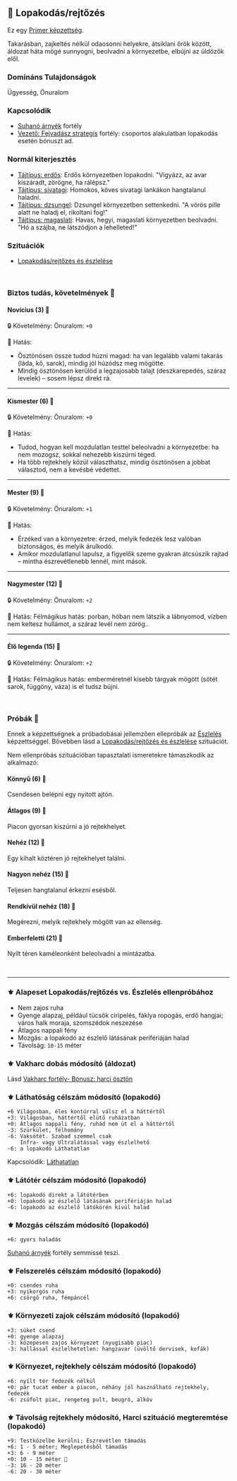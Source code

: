 ## 🔵 Lopakodás/rejtőzés

Ez egy [Primer képzettség](../010_09_primer_szekunder_ismeretek.md).

Takarásban, zajkeltés nélkül odaosonni helyekre, átsiklani őrök között, áldozat háta mögé sunnyogni, beolvadni a környezetbe, elbújni az üldözők elől.

### Domináns Tulajdonságok

Ügyesség, Önuralom

### Kapcsolódik

- [Suhanó árnyék](../fortelyok.altalanos/suhano_arnyek.md) fortély
- [Vezető: Fejvadász strategis](../fortelyok.harci/vezeto_fejvadasz_strategis.md) fortély: csoportos alakulatban lopakodás esetén bónuszt ad.

### Normál kiterjesztés

- [Tájtípus: erdős](../fortelyok.szabad/tajtipus_erdos.md): Erdős környezetben lopakodni. "Vigyázz, az avar kiszáradt, zörögne, ha rálépsz."
- [Tájtípus: sivatagi](../fortelyok.szabad/tajtipus_sivatagi.md): Homokos, köves sivatagi lankákon hangtalanul haladni.
- [Tájtípus: dzsungel](../fortelyok.szabad/tajtipus_dzsungel.md): Dzsungel környezetben settenkedni. "A vörös pille alatt ne haladj el, rikoltani fog!"
- [Tájtípus: magaslati](../fortelyok.szabad/tajtipus_magaslati.md): Havas, hegyi, magaslati környezetben beolvadni. "Hó a szájba, ne látszódjon a lehelleted!"

### Szituációk

- [Lopakodás/rejtőzés és észlelése](../szituaciok/lopakodas_rejtozes_es_eszlelese.md)

<br />

### Biztos tudás, követelmények 📖

#### Novícius (3) 📖

🔒 Követelmény: Önuralom: `+0`

🌟 Hatás:
- Ösztönösen össze tudod húzni magad: ha van legalább valami takarás (láda, kő, sarok), mindig jól húzódsz meg mögötte.
- Mindig ösztönösen kerülöd a legzajosabb talajt (deszkarepedés, száraz levelek) – sosem lépsz direkt rá.

---
#### Kismester (6) 📖

🔒 Követelmény: Önuralom: `+0`

🌟 Hatás:
- Tudod, hogyan kell mozdulatlan testtel beleolvadni a környezetbe: ha nem mozogsz, sokkal nehezebb kiszúrni téged.
- Ha több rejtekhely közül választhatsz, mindig ösztönösen a jobbat választod, nem a kevésbé védettet.

---
#### Mester (9) 📖

🔒 Követelmény: Önuralom: `+1`

🌟 Hatás:
- Érzéked van a környezetre: érzed, melyik fedezék lesz valóban biztonságos, és melyik árulkodó.
- Amikor mozdulatlanul lapulsz, a figyelők szeme gyakran átcsúszik rajtad – mintha észrevétlenebb lennél, mint mások.

---
#### Nagymester (12) 📖

🔒 Követelmény:  Önuralom: `+2`

🌟 Hatás: Félmágikus hatás: porban, hóban nem látszik a lábnyomod, vízben nem keltesz hullámot, a száraz levél nem zörög..

---
#### Élő legenda (15) 📖

🔒 Követelmény:  Önuralom: `+2`

🌟 Hatás: Félmágikus hatás: emberméretnél kisebb tárgyak mögött (sötét sarok, függöny, váza) is el tudsz bújni.

<br />

### Próbák 🎲

Ennek a képzettségnek a próbadobásai jellemzően ellepróbák az [Észlelés](eszleles.md) képzettséggel. Bővebben lásd a [Lopakodás/rejtőzés és észlelése](../szituaciok/lopakodas_rejtozes_es_eszlelese.md) szituációt.

Nem ellenpróbás szituációban tapasztalati ismeretekre támaszkodik az alkalmazó:

#### Könnyű (6) 🎲 

Csendesen belépni egy nyitott ajtón.

#### Átlagos (9) 🎲 

Piacon gyorsan kiszúrni a jó rejtekhelyet.

#### Nehéz (12) 🎲 

Egy kihalt köztéren jó rejtekhelyet találni.

#### Nagyon nehéz (15) 🎲 

Teljesen hangtalanul érkezni esésből.

#### Rendkívül nehéz (18) 🎲 

Megérezni, melyik rejtekhely mögött van az ellenség.

#### Emberfeletti (21) 🎲 

Nyílt téren kaméleonként beleolvadni a mintázatba.

<br />

---
### ⚜️ Alapeset Lopakodás/rejtőzés vs. Észlelés ellenpróbához

- Nem zajos ruha
- Gyenge alapzaj, például tücsök ciripelés, fáklya ropogás, erdő hangjai; város halk moraja, szomszédok neszezése
- Átlagos nappali fény
- Mozgás: a lopakodó az észlelő látásának perifériáján halad
- Távolság: `10-15` méter

### ⚜️ Vakharc dobás módosító (áldozat)

Lásd [Vakharc fortély- Bónusz: harci ösztön](../fortelyok.harci/vakharc.md#b%C3%B3nusz-harci-%C3%B6szt%C3%B6n)

### ⚜️ Láthatóság célszám módosító (lopakodó)

```
+6 Világosban, éles kontúrral válsz el a háttértől
+3: Világosban, háttértől elütő ruházatban
+0: Átlagos nappali fény, ruhád nem üt el a háttértől
-3: Szürkület, félhomány
-6: Vaksötét. Szabad szemmel csak
    Infra- vagy Ultralátással vagy észlelhető
-6: a lopakodó Láthatatlan
```

Kapcsolódik: [Láthatatlan](../065_01_harci_helyzetek.md#l%C3%A1thatatlanul)

### ⚜️ Látótér célszám módosító (lopakodó)

```
+6: lopakodó direkt a látótérben
+0: lopakodó az észlelő látásának perifériáján halad
-6: lopakodó az észlelő látókörén kívül halad
```

### ⚜️ Mozgás célszám módosító (lopakodó)

```
+6: gyors haladás
```
 
 [Suhanó árnyék](../fortelyok.altalanos/suhano_arnyek.md) fortély semmissé teszi.
 
### ⚜️ Felszerelés célszám módosító (lopakodó)

```
+0: csendes ruha
+3: nyikorgós ruha
+6: csörgő ruha, fémpáncél
```

### ⚜️ Környezeti zajok célszám módosító (lopakodó)

```
+3: süket csend
+0: gyenge alapzaj
-3: közepesen zajos környezet (nyugisabb piac)
-3: hallással észlelhetetlen: hangzavar (üvöltő dervisek, kofák)
```

### ⚜️ Környezet, rejtekhely célszám módosító (lopakodó)

```
+6: nyílt tér fedezék nélkül
+0: pár tucat ember a piacon, néhány jól használható rejtekhely, fedezék
-6: zsúfolt piac, rengeteg pult, beugró, alkóv
```

### ⚜️ Távolság rejtekhely módosító, Harci szituáció megteremtése (lopakodó)

```
+9: Testközelbe kerülni; Észrevétlen támadás
+6: 1 - 5 méter; Meglepetésből támadás
+3: 6 - 9 méter
+0: 10 - 15 méter 🔆
-3: 16 - 20 méter
-6: 20 - 30 méter
```
